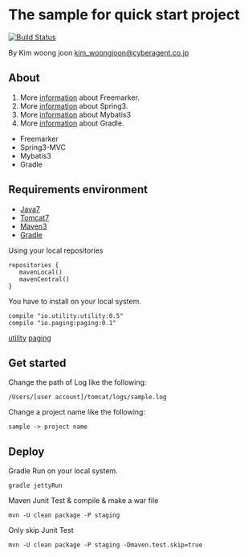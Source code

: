 # The sample for quick start project

[![Build Status](https://travis-ci.org/minziappa/spring_sample.svg?branch=master)](https://travis-ci.org/minziappa/spring_sample.svg)

By Kim woong joon
kim_woongjoon@cyberagent.co.jp

## About
1. More [information](http://freemarker.org) about Freemarker.
2. More [information](http://projects.spring.io/spring-framework) about Spring3.
3. More [information](http://blog.mybatis.org) about Mybatis3
4. More [information](https://www.gradle.org) about Gradle.

* Freemarker
* Spring3-MVC
* Mybatis3
* Gradle

## Requirements environment 

* [Java7](http://www.oracle.com/technetwork/java/javase/downloads/index.html)
* [Tomcat7](http://tomcat.apache.org/download-70.cgi)
* [Maven3](http://maven.apache.org/docs/3.2.2/release-notes.html)
* [Gradle](https://services.gradle.org/distributions/gradle-2.3-all.zip)

Using your local repositories
```
repositories {
   mavenLocal()
   mavenCentral()
}
```

You have to install on your local system.
```
compile "io.utility:utility:0.5"
compile "io.paging:paging:0.1"
```
[utility](https://github.com/minziappa/utility)
[paging](https://github.com/minziappa/paging)

## Get started

Change the path of Log like the following:
```
/Users/[user account]/tomcat/logs/sample.log
```
Change a project name like the following:
```
sample -> project name
```

## Deploy
Gradle
Run on your local system.
```
gradle jettyRun
```

Maven
Junit Test & compile & make a war file
```
mvn -U clean package -P staging
```
Only skip Junit Test
```
mvn -U clean package -P staging -Dmaven.test.skip=true
```
